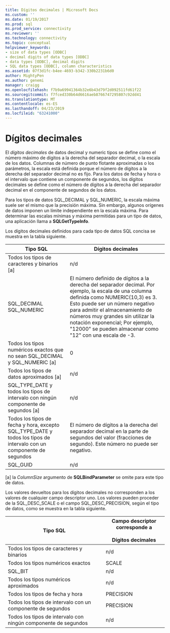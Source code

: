 ```yaml
---
title: Dígitos decimales | Microsoft Docs
ms.custom: ''
ms.date: 01/19/2017
ms.prod: sql
ms.prod_service: connectivity
ms.reviewer: ''
ms.technology: connectivity
ms.topic: conceptual
helpviewer_keywords:
- size of data types [ODBC]
- decimal digits of data types [ODBC]
- data types [ODBC], decimal digits
- SQL data types [ODBC], column characteristics
ms.assetid: 07f3d1fc-b4ee-4693-b342-330b2231b6d0
author: MightyPen
ms.author: genemi
manager: craigg
ms.openlocfilehash: f7b9a69941364b32e6b43d79f2d092511fd61f22
ms.sourcegitcommit: f7fced330b64d6616aeb8766747295807c92dd41
ms.translationtype: MT
ms.contentlocale: es-ES
ms.lasthandoff: 04/23/2019
ms.locfileid: "63241000"
---
```

# <a name="decimal-digits"></a>Dígitos decimales
El *dígitos decimales* de datos decimal y numeric tipos se define como el número máximo de dígitos a la derecha del separador decimal, o la escala de los datos. Columnas de número de punto flotante aproximadas o los parámetros, la escala está definida porque el número de dígitos a la derecha del separador decimal no es fijo. Para los datos de fecha y hora o el intervalo que contiene un componente de segundos, los dígitos decimales se define como el número de dígitos a la derecha del separador decimal en el componente de segundos de los datos.  
  
 Para los tipos de datos SQL_DECIMAL y SQL_NUMERIC, la escala máxima suele ser el mismo que la precisión máxima. Sin embargo, algunos orígenes de datos imponen un límite independiente en la escala máxima. Para determinar las escalas mínimas y máxima permitidas para un tipo de datos, una aplicación llama a **SQLGetTypeInfo**.  
  
 Los dígitos decimales definidos para cada tipo de datos SQL concisa se muestra en la tabla siguiente.  
  
|Tipo SQL|Dígitos decimales|  
|--------------|--------------------|  
|Todos los tipos de caracteres y binarios [a]|n/d|  
|SQL_DECIMAL<br />SQL_NUMERIC|El número definido de dígitos a la derecha del separador decimal. Por ejemplo, la escala de una columna definida como NUMERIC(10,3) es 3. Esto puede ser un número negativo para admitir el almacenamiento de números muy grandes sin utilizar la notación exponencial; Por ejemplo, "12000" se pueden almacenar como "12" con una escala de -3.|  
|Todos los tipos numéricos exactos que no sean SQL_DECIMAL y SQL_NUMERIC [a]|0|  
|Todos los tipos de datos aproximados [a]|n/d|  
|SQL_TYPE_DATE y todos los tipos de intervalo con ningún componente de segundos [a]|n/d|  
|Todos los tipos de fecha y hora, excepto SQL_TYPE_DATE y todos los tipos de intervalo con un componente de segundos|El número de dígitos a la derecha del separador decimal en la parte de segundos del valor (fracciones de segundo). Este número no puede ser negativo.|  
|SQL_GUID|n/d|  
  
 [a] la *ColumnSize* argumento de **SQLBindParameter** se omite para este tipo de datos.  
  
 Los valores devueltos para los dígitos decimales no corresponden a los valores de cualquier campo descriptor uno. Los valores pueden proceder de la SQL_DESC_SCALE o el campo SQL_DESC_PRECISION, según el tipo de datos, como se muestra en la tabla siguiente.  
  
|Tipo SQL|Campo descriptor corresponde a<br /><br /> Dígitos decimales|  
|--------------|----------------------------------------------------------|  
|Todos los tipos de caracteres y binarios|n/d|  
|Todos los tipos numéricos exactos|SCALE|  
|SQL_BIT|n/d|  
|Todos los tipos numéricos aproximados|n/d|  
|Todos los tipos de fecha y hora|PRECISION|  
|Todos los tipos de intervalo con un componente de segundos|PRECISION|  
|Todos los tipos de intervalo con ningún componente de segundos|n/d|
